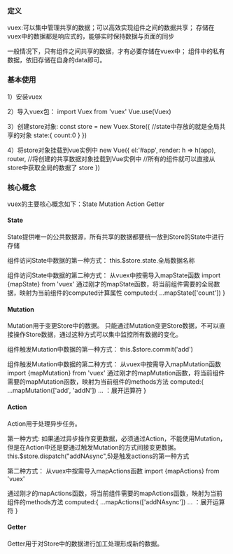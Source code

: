 ### 定义

vuex:可以集中管理共享的数据；可以高效实现组件之间的数据共享；
存储在vuex中的数据都是响应式的，能够实时保持数据与页面的同步

一般情况下，只有组件之间共享的数据，才有必要存储在vuex中；
组件中的私有数据，依旧存储在自身的data即可。

### 基本使用

1）安装vuex

2）导入vuex包： import Vuex from 'vuex' Vue.use(Vuex)

3）创建store对象:
  const store = new Vuex.Store({
    //state中存放的就是全局共享的对象
    state:{
	    count:0
    }
  })

4）将store对象挂载到vue实例中
  new Vue({
    el:'#app',
    render: h => h(app),
    router,
    //将创建的共享数据对象挂载到Vue实例中
    //所有的组件就可以直接从store中获取全局的数据了
    store
  })

### 核心概念
vuex的主要核心概念如下：State Mutation Action Getter

#### State
State提供唯一的公共数据源，所有共享的数据都要统一放到Store的State中进行存储

组件访问State中数据的第一种方式：
    this.$store.state.全局数据名称

组件访问State中数据的第二种方式：
   从vuex中按需导入mapState函数
    import {mapState} from 'vuex'
 通过刚才的mapState函数，将当前组件需要的全局数据，映射为当前组件的computed计算属性
    computed:{
      ...mapState(['count'])
    }

#### Mutation
Mutation用于变更Store中的数据。
只能通过Mutation变更Store数据，不可以直接操作Store数据，通过这种方式可以集中监控所有数据的变化。

组件触发Mutation中数据的第一种方式：
  this.$store.commit('add')

组件触发Mutation中数据的第二种方式：
 从vuex中按需导入mapMutation函数
    import {mapMutation} from 'vuex'
 通过刚才的mapMutation函数，将当前组件需要的mapMutation函数，映射为当前组件的methods方法
    computed:{
      ...mapMutation(['add', 'addN'])          ... ：展开运算符
    }

#### Action
Action用于处理异步任务。

第一种方式:
如果通过异步操作变更数据，必须通过Action，不能使用Mutation，但是在Action中还是要通过触发Mutation的方式间接变更数据。
this.$store.dispatch("addNAsync",5)是触发actions的第一种方式

第二种方式：
从vuex中按需导入mapActions函数
    import {mapActions} from 'vuex'

通过刚才的mapActions函数，将当前组件需要的mapActions函数，映射为当前组件的methods方法
    computed:{
      ...mapActions(['addNAsync'])  ... ：展开运算符
    }
    
#### Getter
Getter用于对Store中的数据进行加工处理形成新的数据。

